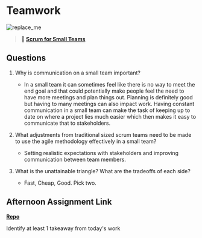 # Teamwork

![replace_me](https://codeworks.blob.core.windows.net/public/assets/img/illustrations/placeholder.svg)

> **📖 [Scrum for Small Teams](https://codeworksacademy.com/fs-student-guide/resources/wk8-9/02-Scrum-For-Small-Teams)**

## Questions

1. Why is communication on a small team important?
    - In a small team it can sometimes feel like there is no way to meet the end goal and that could potentially make people feel the need to have more meetings and plan things out. Planning is definitely good but having to many meetings can also impact work. Having constant communication in a small team can make the task of keeping up to date on where a project lies much easier which then makes it easy to communicate that to stakeholders.

2. What adjustments from traditional sized scrum teams need to be made to use the agile methodology effectively in a small team?
    - Setting realistic expectations with stakeholders and improving communication between team members.

3. What is the unattainable triangle? What are the tradeoffs of each side?
    - Fast, Cheap, Good. Pick two.

## Afternoon Assignment Link

**[Repo](https://github.com/pkrueger/<ASSIGNMENT_REPO>)**

Identify at least 1 takeaway from today's work

